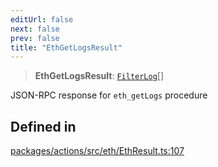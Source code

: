 ```yaml
---
editUrl: false
next: false
prev: false
title: "EthGetLogsResult"
---
```


> **EthGetLogsResult**: [`FilterLog`](/reference/tevm/actions/type-aliases/filterlog/)[]

JSON-RPC response for `eth_getLogs` procedure

## Defined in

[packages/actions/src/eth/EthResult.ts:107](https://github.com/qbzzt/tevm-monorepo/blob/main/packages/actions/src/eth/EthResult.ts#L107)
